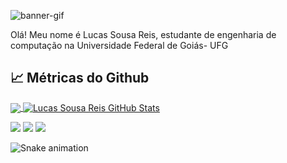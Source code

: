 ![banner-gif](https://github.com/LucasSousaReis/LucasSousaReis/blob/main/Ol%C3%A1,%20eu%20sou%20o%20Lucas.gif?raw=true)

Olá! Meu nome é Lucas Sousa Reis, estudante de engenharia de computação na Universidade Federal de Goiás- UFG
## &#x1f4c8; Métricas do Github

<a href="https://github.com/LucasSousaReis/LucasSousaReis">
  <img align="center" src="https://github-readme-stats.vercel.app/api/top-langs/?username=LucasSousaReis&hide=java,html,tex&title_color=ffffff&text_color=c9cacc&icon_color=2bbc8a&bg_color=1d1f21&langs_count=3" />
</a>
<a href="https://github.com/LucasSousaReis/LucasSousaReis">
  <img align="center" src="https://github-readme-stats.vercel.app/api?username=LucasSousaReis&show_icons=true&line_height=27&count_private=true&title_color=ffffff&text_color=c9cacc&icon_color=2bbc8a&bg_color=1d1f21" alt="Lucas Sousa Reis GitHub Stats" />
</a>

<div> 

 
 
 <a href="https://discord.com/channels/689887036110274618/812362659986800650" target="_blank"><img src="https://img.shields.io/badge/Discord-7289DA?style=for-the-badge&logo=discord&logoColor=white" target="_blank"></a> 
  <a href = "mailto:lucas.krin@gmail.com"><img src="https://img.shields.io/badge/-Gmail-%23333?style=for-the-badge&logo=gmail&logoColor=white" target="_blank"></a>
  <a href="https://www.linkedin.com/in/lucas-sousa-reis-3a33961a2/" target="_blank"><img src="https://img.shields.io/badge/-LinkedIn-%230077B5?style=for-the-badge&logo=linkedin&logoColor=white" target="_blank"></a> 
 
  ![Snake animation](https://github.com/LucasSousaReis/LucasSousaReis/blob/output/github-contribution-grid-snake.svg)
 
</div>



<!--
**LucasSousaReis/LucasSousaReis** is a ✨ _special_ ✨ repository because its `README.md` (this file) appears on your GitHub profile.

Here are some ideas to get you started:

- 🔭 I’m currently working on ...
- 🌱 I’m currently learning ...
- 👯 I’m looking to collaborate on ...
- 🤔 I’m looking for help with ...
- 💬 Ask me about ...
- 📫 How to reach me: ...
- 😄 Pronouns: ...
- ⚡ Fun fact: ...
-->
